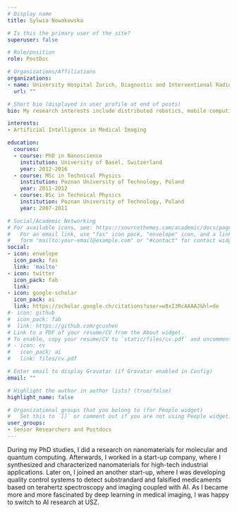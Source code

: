 ```yaml
---
# Display name
title: Sylwia Nowakowska

# Is this the primary user of the site?
superuser: false

# Role/position
role: PostDoc

# Organizations/Affiliations
organizations:
- name: University Hospital Zurich, Diagnostic and Interventional Radiology
  url: ""

# Short bio (displayed in user profile at end of posts)
bio: My research interests include distributed robotics, mobile computing and programmable matter.

interests:
- Artificial Intelligence in Medical Imaging

education:
  courses:
  - course: PhD in Nanoscience
    institution: University of Basel, Switzerland
    year: 2012-2016
  - course: MSc in Technical Physics
    institution: Poznan University of Technology, Poland
    year: 2011-2012
  - course: BSc in Technical Physics
    institution: Poznan University of Technology, Poland
    year: 2007-2011

# Social/Academic Networking
# For available icons, see: https://sourcethemes.com/academic/docs/page-builder/#icons
#   For an email link, use "fas" icon pack, "envelope" icon, and a link in the
#   form "mailto:your-email@example.com" or "#contact" for contact widget.
social:
- icon: envelope
  icon_pack: fas
  link: 'mailto'
- icon: twitter
  icon_pack: fab
  link: 
- icon: google-scholar
  icon_pack: ai
  link: https://scholar.google.ch/citations?user=w8xI3RcAAAAJ&hl=de
#- icon: github
#  icon_pack: fab
#  link: https://github.com/gcushen
# Link to a PDF of your resume/CV from the About widget.
# To enable, copy your resume/CV to `static/files/cv.pdf` and uncomment the lines below.
# - icon: cv
#   icon_pack: ai
#   link: files/cv.pdf

# Enter email to display Gravatar (if Gravatar enabled in Config)
email: ""

# Highlight the author in author lists? (true/false)
highlight_name: false

# Organizational groups that you belong to (for People widget)
#   Set this to `[]` or comment out if you are not using People widget.
user_groups:
- Senior Researchers and Postdocs
---
```

During my PhD studies, I did a research on nanomaterials for molecular and quantum computing. Afterwards, I worked in a start-up company, where I synthesized and characterized nanomaterials for high-tech industrial applications. Later on, I joined an another start-up, where I was developing quality control systems to detect substrandard and falsified medicaments based on terahertz spectroscopy and imaging coupled with AI. As I became more and more fascinated by deep learning in medical imaging, I was happy to switch to AI research at USZ.

